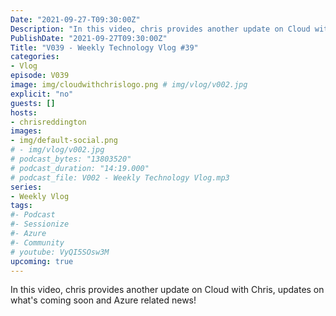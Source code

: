 ```yaml
---
Date: "2021-09-27-T09:30:00Z"
Description: "In this video, chris provides another update on Cloud with Chris, updates on what's coming soon and Azure related news!"
PublishDate: "2021-09-27T09:30:00Z"
Title: "V039 - Weekly Technology Vlog #39"
categories:
- Vlog
episode: V039
image: img/cloudwithchrislogo.png # img/vlog/v002.jpg
explicit: "no"
guests: []
hosts:
- chrisreddington
images:
- img/default-social.png
# - img/vlog/v002.jpg
# podcast_bytes: "13803520"
# podcast_duration: "14:19.000"
# podcast_file: V002 - Weekly Technology Vlog.mp3
series:
- Weekly Vlog
tags:
#- Podcast
#- Sessionize
#- Azure
#- Community
# youtube: VyQI5SOsw3M
upcoming: true
---
```

In this video, chris provides another update on Cloud with Chris, updates on what's coming soon and Azure related news!
